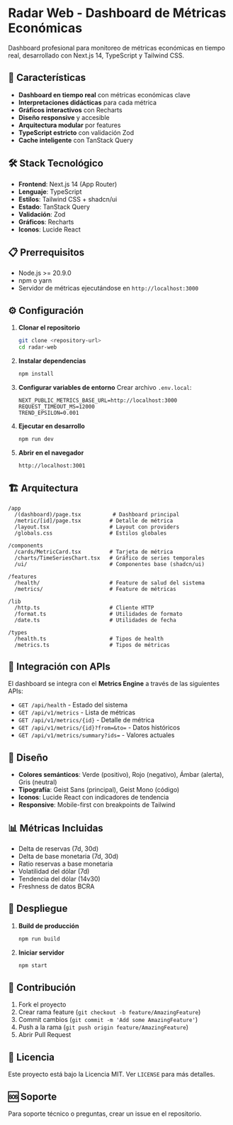 # Radar Web - Dashboard de Métricas Económicas

Dashboard profesional para monitoreo de métricas económicas en tiempo real, desarrollado con Next.js 14, TypeScript y Tailwind CSS.

## 🚀 Características

- **Dashboard en tiempo real** con métricas económicas clave
- **Interpretaciones didácticas** para cada métrica
- **Gráficos interactivos** con Recharts
- **Diseño responsive** y accesible
- **Arquitectura modular** por features
- **TypeScript estricto** con validación Zod
- **Cache inteligente** con TanStack Query

## 🛠️ Stack Tecnológico

- **Frontend**: Next.js 14 (App Router)
- **Lenguaje**: TypeScript
- **Estilos**: Tailwind CSS + shadcn/ui
- **Estado**: TanStack Query
- **Validación**: Zod
- **Gráficos**: Recharts
- **Iconos**: Lucide React

## 📋 Prerrequisitos

- Node.js >= 20.9.0
- npm o yarn
- Servidor de métricas ejecutándose en `http://localhost:3000`

## ⚙️ Configuración

1. **Clonar el repositorio**
   ```bash
   git clone <repository-url>
   cd radar-web
   ```

2. **Instalar dependencias**
   ```bash
   npm install
   ```

3. **Configurar variables de entorno**
   Crear archivo `.env.local`:
   ```env
   NEXT_PUBLIC_METRICS_BASE_URL=http://localhost:3000
   REQUEST_TIMEOUT_MS=12000
   TREND_EPSILON=0.001
   ```

4. **Ejecutar en desarrollo**
   ```bash
   npm run dev
   ```

5. **Abrir en el navegador**
   ```
   http://localhost:3001
   ```

## 🏗️ Arquitectura

```
/app
  /(dashboard)/page.tsx          # Dashboard principal
  /metric/[id]/page.tsx         # Detalle de métrica
  /layout.tsx                   # Layout con providers
  /globals.css                  # Estilos globales

/components
  /cards/MetricCard.tsx         # Tarjeta de métrica
  /charts/TimeSeriesChart.tsx   # Gráfico de series temporales
  /ui/                          # Componentes base (shadcn/ui)

/features
  /health/                      # Feature de salud del sistema
  /metrics/                     # Feature de métricas

/lib
  /http.ts                      # Cliente HTTP
  /format.ts                    # Utilidades de formato
  /date.ts                      # Utilidades de fecha

/types
  /health.ts                    # Tipos de health
  /metrics.ts                   # Tipos de métricas
```

## 🔌 Integración con APIs

El dashboard se integra con el **Metrics Engine** a través de las siguientes APIs:

- `GET /api/health` - Estado del sistema
- `GET /api/v1/metrics` - Lista de métricas
- `GET /api/v1/metrics/{id}` - Detalle de métrica
- `GET /api/v1/metrics/{id}?from=&to=` - Datos históricos
- `GET /api/v1/metrics/summary?ids=` - Valores actuales

## 🎨 Diseño

- **Colores semánticos**: Verde (positivo), Rojo (negativo), Ámbar (alerta), Gris (neutral)
- **Tipografía**: Geist Sans (principal), Geist Mono (código)
- **Iconos**: Lucide React con indicadores de tendencia
- **Responsive**: Mobile-first con breakpoints de Tailwind

## 📊 Métricas Incluidas

- Delta de reservas (7d, 30d)
- Delta de base monetaria (7d, 30d)
- Ratio reservas a base monetaria
- Volatilidad del dólar (7d)
- Tendencia del dólar (14v30)
- Freshness de datos BCRA

## 🚀 Despliegue

1. **Build de producción**
   ```bash
   npm run build
   ```

2. **Iniciar servidor**
   ```bash
   npm start
   ```

## 🤝 Contribución

1. Fork el proyecto
2. Crear rama feature (`git checkout -b feature/AmazingFeature`)
3. Commit cambios (`git commit -m 'Add some AmazingFeature'`)
4. Push a la rama (`git push origin feature/AmazingFeature`)
5. Abrir Pull Request

## 📝 Licencia

Este proyecto está bajo la Licencia MIT. Ver `LICENSE` para más detalles.

## 🆘 Soporte

Para soporte técnico o preguntas, crear un issue en el repositorio.